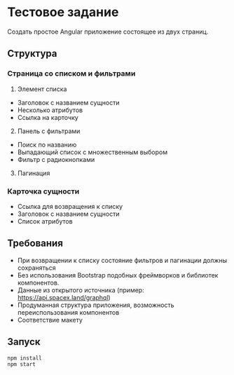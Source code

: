 # Тестовое задание
Создать простое Angular приложение состоящее из двух страниц.

## Структура
### Страница со списком и фильтрами
1. Элемент списка 
- Заголовок с названием сущности 
- Несколько атрибутов 
- Ссылка на карточку 
2. Панель с фильтрами 
- Поиск по названию 
- Выпадающий список с множественным выбором 
- Фильтр с радиокнопками
3. Пагинация
### Карточка сущности 
- Ссылка для возвращения к списку
- Заголовок с названием сущности 
- Список атрибутов

## Требования
- При возвращении к списку состояние фильтров и пагинации должны сохраняться
- Без использования Bootstrap подобных фреймворков и библиотек компонентов.
- Данные из открытого источника (пример: https://api.spacex.land/graphql)
- Продуманная структура приложения, возможность переиспользования компонентов
- Соответствие макету

## Запуск
```
npm install
npm start
```
